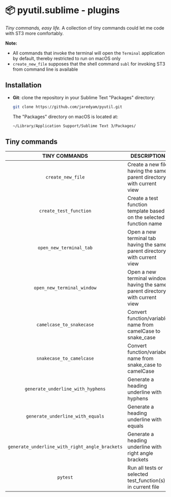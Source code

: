 📦 pyutil.sublime - plugins
===========================

*Tiny commands, easy life.* A collection of tiny commands could let me code with ST3 more comfortably.

**Note:**

- All commands that invoke the terminal will open the `Terminal` application by default, thereby restricted to run on macOS only
- `create_new_file` supposes that the shell command `subl` for invoking ST3 from command line is available

## Installation

- **Git**: clone the repository in your Sublime Text "Packages" directory:

    ```bash
    git clone https://github.com/jaredyam/pyutil.git
    ```

    The "Packages" directory on macOS is located at:

    ```bash
    ~/Library/Application Support/Sublime Text 3/Packages/
    ```


## Tiny commands

|TINY COMMANDS|DESCRIPTION|
|:---:|---|
|`create_new_file`|Create a new file having the same parent directory with current view|
|`create_test_function`|Create a test function template based on the selected function name|
|`open_new_terminal_tab`|Open a new terminal tab having the same parent directory with current view|
|`open_new_terminal_window`|Open a new terminal window having the same parent directory with current view|
|`camelcase_to_snakecase`|Convert function/variable name from camelCase to snake_case|
|`snakecase_to_camelcase`|Convert function/variabel name from snake_case to camelCase|
|`generate_underline_with_hyphens`|Generate a heading underline with hyphens|
|`generate_underline_with_equals`|Generate a heading underline with equals|
|`generate_underline_with_right_angle_brackets`|Generate a heading underline with right angle brackets|
|`pytest`|Run all tests or selected test_function(s) in current file|
